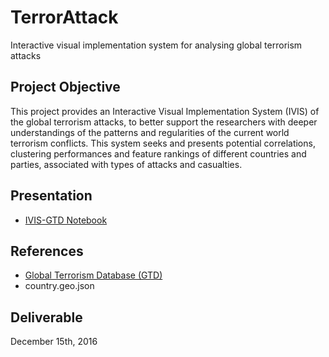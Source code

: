 # TerrorAttack

Interactive visual implementation system for analysing global terrorism attacks

Project Objective
------------

This project provides an Interactive Visual Implementation System (IVIS) of the global terrorism attacks, to better support the researchers with deeper understandings of the patterns and regularities of the current world terrorism conflicts. This system seeks and presents potential correlations, clustering performances and feature rankings of different countries and parties, associated with types of attacks and casualties. 


Presentation
------------

- [IVIS-GTD Notebook](https://github.com/ICT4SD/Terrorism_Analysis/blob/master/IVIS-GTD/Global%20Terrorism%20Analysis%20-%20ICT4SD.ipynb)


References
------------

- [Global Terrorism Database (GTD)](https://www.start.umd.edu/gtd/)
- country.geo.json  


Deliverable
----
December 15th, 2016
